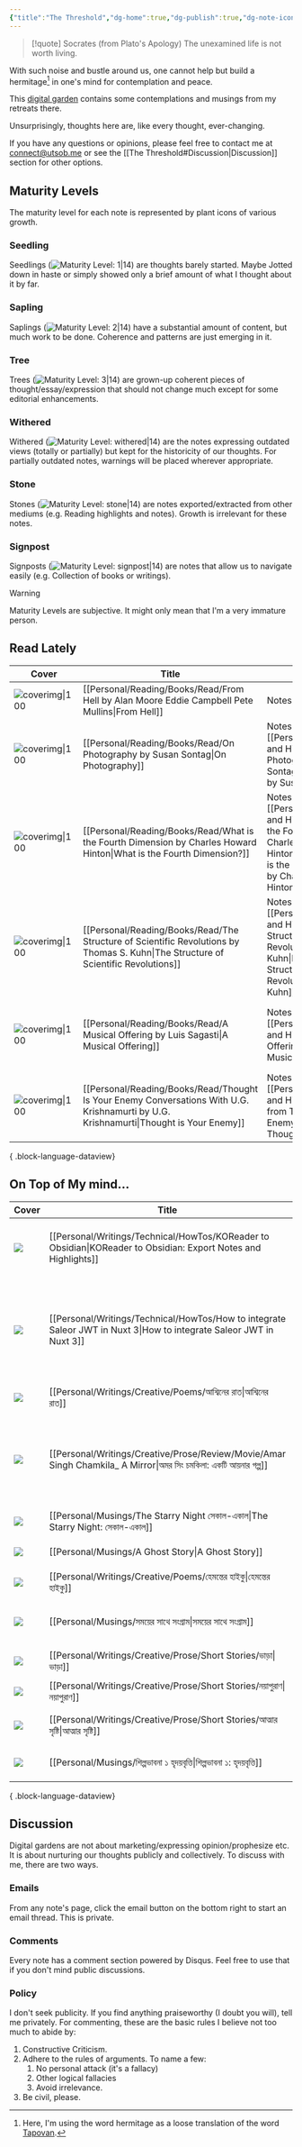 ```yaml
---
{"title":"The Threshold","dg-home":true,"dg-publish":true,"dg-note-icon":"signpost","dg-pinned":true,"dg-hide-in-graph":true,"cssClasses":["cards","cards-cols-3","cards-cover","cards-cover-no-border","cards-title-hide-icons"],"dg-metatags":{"description":"Utsob's Digital Garden","og:description":"Utsob's Digital Garden"},"created":"2023-01-02T21:30:15+06:00","updated":"2024-07-02T09:47:52+06:00","permalink":"/the-threshold/","metatags":{"description":"Utsob's Digital Garden","og:description":"Utsob's Digital Garden"},"hideInGraph":true,"pinned":true,"contentClasses":"cards cards-cols-3 cards-cover cards-cover-no-border cards-title-hide-icons","tags":["gardenEntry"],"dgPassFrontmatter":true,"noteIcon":"signpost"}
---
```


> [!quote] Socrates (from Plato's Apology)
> The unexamined life is not worth living.

With such noise and bustle around us, one cannot help but build a hermitage[^1] in one's mind for contemplation and peace.

This [digital garden](https://cagrimmett.com/notes/2020/11/08/what-are-digital-gardens/) contains some contemplations and musings from my retreats there.

Unsurprisingly, thoughts here are, like every thought, ever-changing.

If you have any questions or opinions, please feel free to contact me at [connect@utsob.me](mailto:connect@utsob.me) or see the [[The Threshold#Discussion\|Discussion]] section for other options.

## Maturity Levels
The maturity level for each note is represented by plant icons of various growth.

### Seedling
Seedlings (![Maturity Level: 1|14](https://hermitage.utsob.me/img/tree-1.svg)) are thoughts barely started. Maybe Jotted down in haste or simply showed only a brief amount of what I thought about it by far.

### Sapling
Saplings (![Maturity Level: 2|14](https://hermitage.utsob.me/img/tree-2.svg)) have a substantial amount of content, but much work to be done. Coherence and patterns are just emerging in it.

### Tree
Trees (![Maturity Level: 3|14](https://hermitage.utsob.me/img/tree-3.svg)) are grown-up coherent pieces of thought/essay/expression that should not change much except for some editorial enhancements.

### Withered
Withered (![Maturity Level: withered|14](https://hermitage.utsob.me/img/withered.svg)) are the notes expressing outdated views (totally or partially) but kept for the historicity of our thoughts. For partially outdated notes, warnings will be placed wherever appropriate.

### Stone
Stones (![Maturity Level: stone|14](https://hermitage.utsob.me/img/stone.svg)) are notes exported/extracted from other mediums (e.g. Reading highlights and notes). Growth is irrelevant for these notes.

### Signpost
Signposts (![Maturity Level: signpost|14](https://hermitage.utsob.me/img/signpost.svg)) are notes that allow us to navigate easily (e.g. Collection of books or writings).

> [!Warning] 
> Maturity Levels are subjective. It might only mean that I'm a very immature person.


## Read Lately
| Cover                                                                                                                            | Title                                                                                                                                     | Notes                                                                                                                                                                              | Tags                                                                  |
| -------------------------------------------------------------------------------------------------------------------------------- | ----------------------------------------------------------------------------------------------------------------------------------------- | ---------------------------------------------------------------------------------------------------------------------------------------------------------------------------------- | --------------------------------------------------------------------- |
| ![coverimg\|100](https://images-na.ssl-images-amazon.com/images/S/compressed.photo.goodreads.com/books/1509277098i/23529.jpg)    | [[Personal/Reading/Books/Read/From Hell by Alan Moore Eddie Campbell Pete Mullins\|From Hell]]                                         | Notes: \-                                                                                                                                                                          | #book #Comics #Graphic #Novels                                        |
| ![coverimg\|100](https://images-na.ssl-images-amazon.com/images/S/compressed.photo.goodreads.com/books/1671548651i/52372.jpg)    | [[Personal/Reading/Books/Read/On Photography by Susan Sontag\|On Photography]]                                                         | Notes: [[Personal/Reading/Notes and Highlights/On Photography by Susan Sontag\|On Photography by Susan Sontag]]                                                                 | #book #Photography #art                                               |
| ![coverimg\|100](https://images-na.ssl-images-amazon.com/images/S/compressed.photo.goodreads.com/books/1677810279i/21970444.jpg) | [[Personal/Reading/Books/Read/What is the Fourth Dimension by Charles Howard Hinton\|What is the Fourth Dimension?]]                   | Notes: [[Personal/Reading/Notes and Highlights/What is the Fourth Dimension by Charles Howard Hinton\|Notes from What is the Fourth Dimension by Charles Howard Hinton]]        | #book #philosophy #physics #scientific-romance                        |
| ![coverimg\|100](https://books.google.com/books/content?id=0q_0swEACAAJ&printsec=frontcover&img=1&zoom=1&source=gbs_api)         | [[Personal/Reading/Books/Read/The Structure of Scientific Revolutions by Thomas S. Kuhn\|The Structure of Scientific Revolutions]]     | Notes: [[Personal/Reading/Notes and Highlights/The Structure of Scientific Revolutions by Thomas S Kuhn\|Notes from The Structure of Scientific Revolutions by Thomas S. Kuhn]] | #book #Science #history                                               |
| ![coverimg\|100](https://images-na.ssl-images-amazon.com/images/S/compressed.photo.goodreads.com/books/1594199883i/49008138.jpg) | [[Personal/Reading/Books/Read/A Musical Offering by Luis Sagasti\|A Musical Offering]]                                                 | Notes: [[Personal/Reading/Notes and Highlights/A Musical Offering by Luis Sagasti\|A Musical Offering]]                                                                         | #art #european #history #music #russian #western-art #wwii #bestreads |
| ![coverimg\|100](https://books.google.com/books/publisher/content/images/frontcover/PGHXld75CCAC?fife=w600-h900&source=gbs_api)  | [[Personal/Reading/Books/Read/Thought Is Your Enemy Conversations With U.G. Krishnamurti by U.G. Krishnamurti\|Thought is Your Enemy]] | Notes: [[Personal/Reading/Notes and Highlights/Notes from Thought is Your Enemy\|Notes from Thought is Your Enemy]]                                                             | #book #Biography #Autobiography #metaphysics #philosophy              |

{ .block-language-dataview}
## On Top of My mind…
| Cover                                                        | Title                                                                                                                  | Updated                                                               | Created                                                              | Tags                                                                  |
| ------------------------------------------------------------ | ---------------------------------------------------------------------------------------------------------------------- | --------------------------------------------------------------------- | -------------------------------------------------------------------- | --------------------------------------------------------------------- |
| <img src='https://hermitage.utsob.me/img/3-cover-card.jpg'/> | [[Personal/Writings/Technical/HowTos/KOReader to Obsidian\|KOReader to Obsidian: Export Notes and Highlights]]      | <i icon-name=calendar-clock></i><small>Sept 03, 2024 09:32 am</small> | <i icon-name=calendar-plus></i><small>Sept 10, 2023 02:38 pm</small> | #koreader #obsidian #how-to #notes-export                             |
| <img src='https://hermitage.utsob.me/img/3-cover-card.jpg'/> | [[Personal/Writings/Technical/HowTos/How to integrate Saleor JWT in Nuxt 3\|How to integrate Saleor JWT in Nuxt 3]] | <i icon-name=calendar-clock></i><small>Jun 24, 2024 03:42 pm</small>  | <i icon-name=calendar-plus></i><small>Apr 29, 2024 10:26 am</small>  | #technical #how-to #nuxt3 #nuxt #apollo #graphql #saleor #jwt #django |
| <img src='https://hermitage.utsob.me/img/3-cover-card.jpg'/> | [[Personal/Writings/Creative/Poems/আশ্বিনের রাত\|আশ্বিনের রাত]]                                                     | <i icon-name=calendar-clock></i><small>May 27, 2024 01:21 am</small>  | <i icon-name=calendar-plus></i><small>Aug 13, 2020 08:04 pm</small>  |                                                                       |
| <img src='https://hermitage.utsob.me/img/3-cover-card.jpg'/> | [[Personal/Writings/Creative/Prose/Review/Movie/Amar Singh Chamkila_ A Mirror\|অমর সিং চমকিলা: একটি আয়নার গল্প]]   | <i icon-name=calendar-clock></i><small>May 17, 2024 04:41 pm</small>  | <i icon-name=calendar-plus></i><small>May 10, 2024 11:04 pm</small>  | #movie-review #amar-singh-chamkila #imtiaz-ali #art #music #biopic    |
| <img src='https://hermitage.utsob.me/img/3-cover-card.jpg'/> | [[Personal/Musings/The Starry Night সেকাল-একাল\|The Starry Night: সেকাল-একাল]]                                      | <i icon-name=calendar-clock></i><small>Apr 15, 2024 12:07 am</small>  | <i icon-name=calendar-plus></i><small>Aug 13, 2020 09:37 pm</small>  | #art #criticism                                                       |
| <img src='https://hermitage.utsob.me/img/3-cover-card.jpg'/> | [[Personal/Musings/A Ghost Story\|A Ghost Story]]                                                                   | <i icon-name=calendar-clock></i><small>Apr 15, 2024 12:01 am</small>  | <i icon-name=calendar-plus></i><small>Dec 17, 2023 08:11 pm</small>  | #politics                                                             |
| <img src='https://hermitage.utsob.me/img/3-cover-card.jpg'/> | [[Personal/Writings/Creative/Poems/হেমন্তের হাইকু\|হেমন্তের হাইকু]]                                                 | <i icon-name=calendar-clock></i><small>Mar 12, 2024 11:34 am</small>  | <i icon-name=calendar-plus></i><small>Oct 24, 2021 06:18 pm</small>  | #haiku #কবিতা                                                         |
| <img src='https://hermitage.utsob.me/img/2-cover-card.jpg'/> | [[Personal/Musings/সময়ের সাথে সংগ্রাম\|সময়ের সাথে সংগ্রাম]]                                                        | <i icon-name=calendar-clock></i><small>Mar 12, 2024 09:14 am</small>  | <i icon-name=calendar-plus></i><small>Apr 28, 2021 09:36 am</small>  | #death #physics #philosophy #myth                                     |
| <img src='https://hermitage.utsob.me/img/3-cover-card.jpg'/> | [[Personal/Writings/Creative/Prose/Short Stories/ভাড়া\|ভাড়া]]                                                      | <i icon-name=calendar-clock></i><small>Mar 12, 2024 09:14 am</small>  | <i icon-name=calendar-plus></i><small>Sept 22, 2021 06:27 pm</small> | #short #story                                                         |
| <img src='https://hermitage.utsob.me/img/3-cover-card.jpg'/> | [[Personal/Writings/Creative/Prose/Short Stories/নয়াপুরাণ\|নয়াপুরাণ]]                                              | <i icon-name=calendar-clock></i><small>Mar 12, 2024 09:14 am</small>  | <i icon-name=calendar-plus></i><small>May 19, 2021 07:42 pm</small>  |                                                                       |
| <img src='https://hermitage.utsob.me/img/3-cover-card.jpg'/> | [[Personal/Writings/Creative/Prose/Short Stories/আত্মার সৃষ্টি\|আত্মার সৃষ্টি]]                                     | <i icon-name=calendar-clock></i><small>Mar 12, 2024 09:14 am</small>  | <i icon-name=calendar-plus></i><small>Apr 12, 2020 05:30 pm</small>  | #short #story #গোলগল্প                                                |
| <img src='https://hermitage.utsob.me/img/2-cover-card.jpg'/> | [[Personal/Musings/শিল্পভাবনা ১ হৃদয়বৃত্তি\|শিল্পভাবনা ১: হৃদয়বৃত্তি]]                                             | <i icon-name=calendar-clock></i><small>Mar 12, 2024 09:14 am</small>  | <i icon-name=calendar-plus></i><small>Jun 13, 2022 06:25 pm</small>  | #art #aesthetics #literature                                          |

{ .block-language-dataview}
## Discussion
Digital gardens are not about marketing/expressing opinion/prophesize etc. It is about nurturing our thoughts publicly and collectively. To discuss with me, there are two ways.

### Emails
From any note's page, click the email button on the bottom right to start an email thread. This is private.

### Comments
Every note has a comment section powered by Disqus. Feel free to use that if you don't mind public discussions.

### Policy
I don't seek publicity. If you find anything praiseworthy (I doubt you will), tell me privately. For commenting, these are the basic rules I believe not too much to abide by:
1. Constructive Criticism.
2. Adhere to the rules of arguments. To name a few:
    1. No personal attack (it's a fallacy)
    2. Other logical fallacies
    3. Avoid irrelevance.
3. Be civil, please.

[^1]: Here, I'm using the word hermitage as a loose translation of the word [Tapovan](https://en.wikipedia.org/wiki/Tapovan).